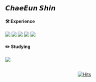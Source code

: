 ## 𝘾𝙝𝙖𝙚𝙀𝙪𝙣 𝙎𝙝𝙞𝙣
  
<!-- ![header](https://capsule-render.vercel.app/api?type=waving&color=0:7B68EE,100:87CEEB&height=300&section=header&text=Hi,%20I'm%20Chaeeun&fontSize=50&fontAlign=75) -->
  
#### 🛠️ Experience
<div>
<img src="https://img.shields.io/badge/Python-3776AB?style=flat-square&logo=Python&logoColor=white"/>
<img src="https://img.shields.io/badge/C++-00599C?style=flat-square&logo=C%2B%2B&logoColor=white"/>
<img src="https://img.shields.io/badge/TensorFlow-FF6F00?style=flat-square&logo=TensorFlow&logoColor=white"/>
<img src="https://img.shields.io/badge/OpenCV-5C3EE8?style=flat-square&logo=OpenCV&logoColor=white"/>
<img src="https://img.shields.io/badge/ROS-22314E?style=flat-square&logo=ROS&logoColor=white"/>
</div>

#### ✏️ Studying
<div>
<img src="https://img.shields.io/badge/Swift-F05138?style=flat-square&logo=Swift&logoColor=white"/>
</div>

<br />

<div align="center">
  
[![Hits](https://hits.seeyoufarm.com/api/count/incr/badge.svg?url=https%3A%2F%2Fgithub.com%2Fchaen805&count_bg=%23E3CEF6&title_bg=%23616161&icon=&icon_color=%23E7E7E7&title=hits&edge_flat=false)](https://github.com/chaen805)
  
</div>
